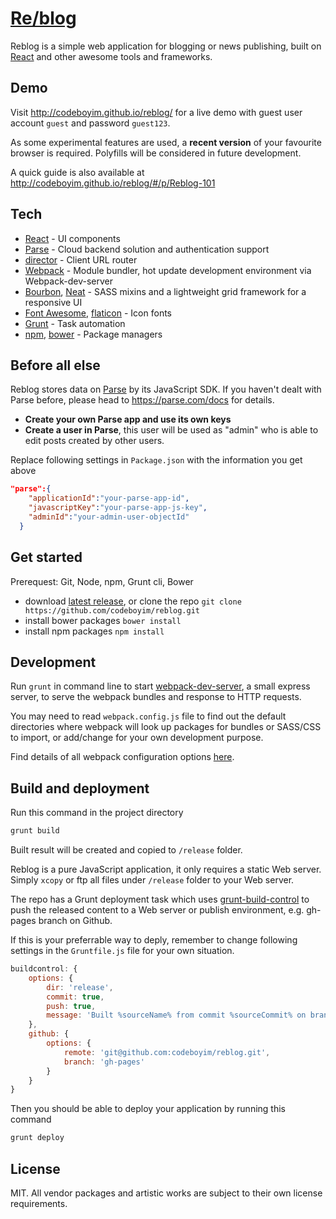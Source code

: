 [Re/blog](https://github.com/codeboyim/reblog)
======

Reblog is a simple web application for blogging or news publishing, built on [React][react] and other awesome tools and frameworks.


Demo
---
Visit http://codeboyim.github.io/reblog/ for a live demo with guest user account ```guest``` and password ```guest123```. 

As some experimental features are used, a **recent version** of your favourite browser is required. Polyfills will be considered in future development.

A quick guide is also available at http://codeboyim.github.io/reblog/#/p/Reblog-101

Tech
---
- [React][react] - UI components
- [Parse][parse] - Cloud backend solution and authentication support
- [director](https://github.com/flatiron/director) - Client URL router
- [Webpack](http://webpack.github.io/) - Module bundler, hot update development environment via Webpack-dev-server
- [Bourbon](http://bourbon.io/), [Neat](http://neat.bourbon.io/) - SASS mixins and a lightweight grid framework for a responsive UI
- [Font Awesome](http://fortawesome.github.io/Font-Awesome/), [flaticon](http://www.flaticon.com/) - Icon fonts
- [Grunt](http://gruntjs.com/) - Task automation
- [npm](https://www.npmjs.org/), [bower](http://bower.io/) - Package managers



Before all else
---
Reblog stores data on [Parse][parse] by its JavaScript SDK. If you haven't dealt with Parse before, please head to https://parse.com/docs for details.

- **Create your own Parse app and use its own keys**
- **Create a user in Parse**, this user will be used as "admin" who is able to edit posts created by other users.

Replace following settings in ```Package.json``` with the information you get above
```json
"parse":{
    "applicationId":"your-parse-app-id",
    "javascriptKey":"your-parse-app-js-key",
    "adminId":"your-admin-user-objectId"
  }
```



Get started
---
Prerequest: Git, Node, npm, Grunt cli, Bower

- download [latest release](https://github.com/codeboyim/reblog/archive/0.1.0-rc.zip "0.1.0-rc"), or clone the repo ```git clone https://github.com/codeboyim/reblog.git```
- install bower packages ```bower install```
- install npm packages ```npm install```
 
Development
---

Run ```grunt``` in command line to start  [webpack-dev-server](http://webpack.github.io/docs/webpack-dev-server.html), a small express server, to serve the webpack bundles and response to HTTP requests.

You may need to read ```webpack.config.js``` file to find out the default directories where webpack will look up packages for bundles or SASS/CSS to import, or add/change for your own development purpose.

Find details of all webpack configuration options [here](http://webpack.github.io/docs/configuration.html).

Build and deployment
---
Run this command in the project directory
```bash
grunt build
```
Built result will be created and copied to ```/release``` folder.

Reblog is a pure JavaScript application, it only requires a static Web server. Simply ```xcopy``` or ftp all files under ```/release``` folder to your Web server.

The repo has a Grunt deployment task which uses [grunt-build-control](https://github.com/robwierzbowski/grunt-build-control) to push the released content to a Web server or publish environment, e.g. gh-pages branch on Github.

If this is your preferrable way to deply, remember to change following settings in the ```Gruntfile.js``` file for your own situation.

```javascript
buildcontrol: {
    options: {
        dir: 'release',
        commit: true,
        push: true,
        message: 'Built %sourceName% from commit %sourceCommit% on branch %sourceBranch%'
    },
    github: {
        options: {
            remote: 'git@github.com:codeboyim/reblog.git',
            branch: 'gh-pages'
        }
    }
}
```

Then you should be able to deploy your application by running this command
```bash
grunt deploy
```

License
---
MIT. All vendor packages and artistic works are subject to their own license requirements.



[react]: http://facebook.github.io/react/
[parse]: https://parse.com/
 



